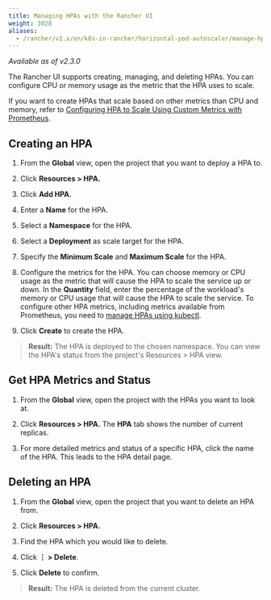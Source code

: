 ```yaml
---
title: Managing HPAs with the Rancher UI
weight: 3028
aliases:
  - /rancher/v2.x/en/k8s-in-rancher/horizontal-pod-autoscaler/manage-hpa-with-rancher-ui
---
```


_Available as of v2.3.0_

The Rancher UI supports creating, managing, and deleting HPAs. You can configure CPU or memory usage as the metric that the HPA uses to scale.

If you want to create HPAs that scale based on other metrics than CPU and memory, refer to [Configuring HPA to Scale Using Custom Metrics with Prometheus]({{<baseurl>}}/rancher/v2.x/en/k8s-in-rancher/horitzontal-pod-autoscaler/manage-hpa-with-kubectl/#configuring-hpa-to-scale-using-custom-metrics-with-prometheus).

## Creating an HPA

1. From the **Global** view, open the project that you want to deploy a HPA to.

1. Click **Resources > HPA.**

1. Click **Add HPA.**

1. Enter a **Name** for the HPA.

1. Select a **Namespace** for the HPA.

1. Select a **Deployment** as scale target for the HPA.

1. Specify the **Minimum Scale** and **Maximum Scale** for the HPA.

1. Configure the metrics for the HPA. You can choose memory or CPU usage as the metric that will cause the HPA to scale the service up or down. In the **Quantity** field, enter the percentage of the workload's memory or CPU usage that will cause the HPA to scale the service. To configure other HPA metrics, including metrics available from Prometheus, you need to [manage HPAs using kubectl]({{<baseurl>}}/rancher/v2.x/en/k8s-in-rancher/horitzontal-pod-autoscaler/manage-hpa-with-kubectl/#configuring-hpa-to-scale-using-custom-metrics-with-prometheus).

1. Click **Create** to create the HPA.

> **Result:** The HPA is deployed to the chosen namespace. You can view the HPA's status from the project's Resources > HPA view.

## Get HPA Metrics and Status

1. From the **Global** view, open the project with the HPAs you want to look at.

1. Click **Resources > HPA.** The **HPA** tab shows the number of current replicas.

1. For more detailed metrics and status of a specific HPA, click the name of the HPA. This leads to the HPA detail page.


## Deleting an HPA

1. From the **Global** view, open the project that you want to delete an HPA from.

1. Click **Resources > HPA.**

1. Find the HPA which you would like to delete.

1. Click **&#8942; > Delete**.

1. Click **Delete** to confirm.

> **Result:** The HPA is deleted from the current cluster.
